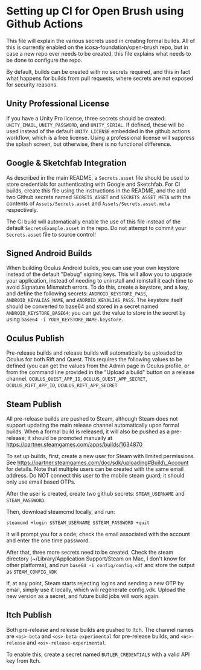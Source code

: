 # Setting up CI for Open Brush using Github Actions

This file will explain the various secrets used in creating formal builds. All of this is currently enabled on the icosa-foundation/open-brush repo, but in case a new repo ever needs to be created, this file explains what needs to be done to configure the repo.

By default, builds can be created with no secrets required, and this in fact what happens for builds from pull requests, where secrets are not exposed for security reasons.

## Unity Professional License

If you have a Unity Pro license, three secrets should be created: `UNITY_EMAIL`, `UNITY_PASSWORD`, and `UNITY_SERIAL`. If defined, these will be used instead of the default `UNITY_LICENSE` embedded in the github actions workflow, which is a free license. Using a professional license will suppress the splash screen, but otherwise, there is no functional difference.

## Google & Sketchfab Integration

As described in the main README, a `Secrets.asset` file should be used to store credentials for authenticating with Google and Sketchfab. For CI builds, create this file using the instructions in the README, and the add two Github secrets named `SECRETS_ASSET` and `SECRETS_ASSET_META` with the contents of `Assets/Secrets.asset` and `Assets/Secrets.asset.meta` respectively.

The CI build will automatically enable the use of this file instead of the default `SecretsExample.asset` in the repo. Do not attempt to commit your `Secrets.asset` file to source control!

## Signed Android Builds

When building Oculus Android builds, you can use your own keystore instead of the default "Debug" signing keys. This will allow you to upgrade your application, instead of needing to uninstall and reinstall it each time to avoid Signature Mismatch errors. To do this, create a keystore, and a key, and define the following secrets: `ANDROID_KEYSTORE_PASS`, `ANDROID_KEYALIAS_NAME`, and `ANDROID_KEYALIAS_PASS`. The keystore itself should be converted to base64 and stored in a secret named `ANDROID_KEYSTORE_BASE64`; you can get the value to store in the secret by using `base64 -i YOUR_KEYSTORE_NAME.keystore`.

## Oculus Publish

Pre-release builds and release builds will automatically be uploaded to Oculus for both Rift and Quest. This requires the following values to be defined (you can get the values from the Admin page in Oculus profile, or from the command line provided in the "Upload a build" button on a release channel. `OCULUS_QUEST_APP_ID`, `OCULUS_QUEST_APP_SECRET`, `OCULUS_RIFT_APP_ID`, `OCULUS_RIFT_APP_SECRET`

## Steam Publish

All pre-release builds are pushed to Steam, although Steam does not support updating the main release channel automatically upon formal builds. When a formal build is released, it will also be pushed as a pre-release; it should be promoted manually at https://partner.steamgames.com/apps/builds/1634870

To set up builds, first, create a new user for Steam with limited permissions. See https://partner.steamgames.com/doc/sdk/uploading#Build\_Account for details. Note that multiple users can be created with the same email address. Do NOT connect this user to the mobile steam guard; it should only use email based OTPs.

After the user is created, create two github secrets: `STEAM_USERNAME` and `STEAM_PASSWORD`.

Then, download steamcmd locally, and run:

```
steamcmd +login $STEAM_USERNAME $STEAM_PASSWORD +quit
```

It will prompt you for a code; check the email associated with the account and enter the one time password.

After that, three more secrets need to be created. Check the steam directory (\~/Library/Application Support/Steam on Mac, I don't know for other platforms), and run `base64 -i config/config.vdf` and store the output as `STEAM_CONFIG_VDK`

If, at any point, Steam starts rejecting logins and sending a new OTP by email, simply use it locally, which will regenerate config.vdk. Upload the new version as a secret, and future build jobs will work again.

## Itch Publish

Both pre-release and release builds are pushed to Itch. The channel names are `<os>-beta` and `<os>-beta-experimental` for pre-release builds, and `<os>-release` and `<os>-release-experimental`.

To enable this, create a secret named `BUTLER_CREDENTIALS` with a valid API key from Itch.
